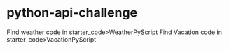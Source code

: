 # python-api-challenge
 Find weather code in starter_code>WeatherPyScript
 Find Vacation code in starter_code>VacationPyScript
